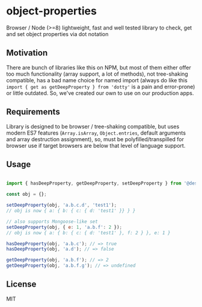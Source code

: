 # object-properties
Browser / Node (>=8) lightweight, fast and well tested library to check, get and set object properties via dot notation

## Motivation

There are bunch of libraries like this on NPM, but most of them either offer too much functionality (array support, a lot of methods), not tree-shaking compatible, has a bad name choice for named import (always do like this ``import { get as getDeepProperty } from 'dotty'`` is a pain and error-prone) or little outdated. So, we've created our own to use on our production apps.

## Requirements

Library is designed to be browser / tree-shaking compatible, but uses modern ES7 features
(`Array.isArray`, `Object.entries`, default arguments and array destruction assignment), so, must be polyfilled/transpilled
for browser use if target browsers are below that level of language support.

## Usage

```js

import { hasDeepProperty, getDeepProperty, setDeepProperty } from '@destinationstransfers/object-properties';

const obj = {};

setDeepProperty(obj, 'a.b.c.d', 'test1');
// obj is now { a: { b: { c: { d: 'test1' }} } }

// also supports Mongoose-like set
setDeepProperty(obj, { e: 1, 'a.b.f': 2 });
// obj is now { a: { b: { c: { d: 'test1' }, f: 2 } }, e: 1 }

hasDeepProperty(obj, 'a.b.c'); // => true
hasDeepProperty(obj, 'a.d'); // => false

getDeepProperty(obj, 'a.b.f'); // => 2
getDeepProperty(obj, 'a.b.f.g'); // => undefined
```

## License

MIT